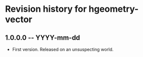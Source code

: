 # Revision history for hgeometry-vector

## 1.0.0.0 -- YYYY-mm-dd

* First version. Released on an unsuspecting world.
